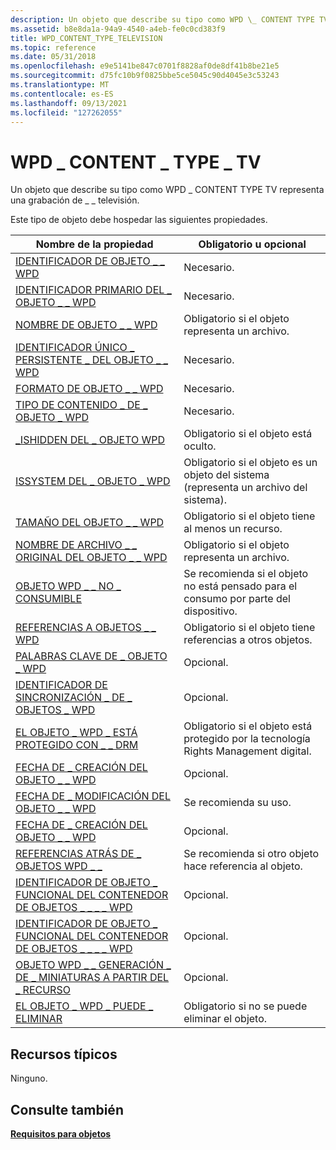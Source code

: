 ```yaml
---
description: Un objeto que describe su tipo como WPD \_ CONTENT TYPE TV representa una grabación de \_ \_ televisión.
ms.assetid: b8e8da1a-94a9-4540-a4eb-fe0c0cd383f9
title: WPD_CONTENT_TYPE_TELEVISION
ms.topic: reference
ms.date: 05/31/2018
ms.openlocfilehash: e9e5141be847c0701f8828af0de8df41b8be21e5
ms.sourcegitcommit: d75fc10b9f0825bbe5ce5045c90d4045e3c53243
ms.translationtype: MT
ms.contentlocale: es-ES
ms.lasthandoff: 09/13/2021
ms.locfileid: "127262055"
---
```

# <a name="wpd_content_type_television"></a>WPD \_ CONTENT \_ TYPE \_ TV

Un objeto que describe su tipo como WPD \_ CONTENT TYPE TV representa una grabación de \_ \_ televisión.

Este tipo de objeto debe hospedar las siguientes propiedades.



| Nombre de la propiedad                                                                                                         | Obligatorio u opcional                                                         |
|-----------------------------------------------------------------------------------------------------------------------|------------------------------------------------------------------------------|
| [IDENTIFICADOR DE OBJETO \_ \_ WPD](object-properties.md)                                                                | Necesario.                                                                    |
| [IDENTIFICADOR PRIMARIO DEL \_ OBJETO \_ \_ WPD](object-properties.md)                                                 | Necesario.                                                                    |
| [NOMBRE DE OBJETO \_ \_ WPD](object-properties.md)                                                            | Obligatorio si el objeto representa un archivo.                                    |
| [IDENTIFICADOR ÚNICO \_ PERSISTENTE \_ DEL OBJETO \_ \_ WPD](object-properties.md)                          | Necesario.                                                                    |
| [FORMATO DE OBJETO \_ \_ WPD](object-properties.md)                                                        | Necesario.                                                                    |
| [TIPO DE CONTENIDO \_ DE \_ OBJETO \_ WPD](object-properties.md)                                           | Necesario.                                                                    |
| [\_ISHIDDEN DEL \_ OBJETO WPD](object-properties.md)                                                    | Obligatorio si el objeto está oculto.                                            |
| [ISSYSTEM DEL \_ OBJETO \_ WPD](object-properties.md)                                                    | Obligatorio si el objeto es un objeto del sistema (representa un archivo del sistema).        |
| [TAMAÑO DEL OBJETO \_ \_ WPD](object-properties.md)                                                            | Obligatorio si el objeto tiene al menos un recurso.                            |
| [NOMBRE DE ARCHIVO \_ \_ ORIGINAL DEL OBJETO \_ \_ WPD](object-properties.md)                              | Obligatorio si el objeto representa un archivo.                                    |
| [OBJETO WPD \_ \_ NO \_ CONSUMIBLE](object-properties.md)                                       | Se recomienda si el objeto no está pensado para el consumo por parte del dispositivo.        |
| [REFERENCIAS A OBJETOS \_ \_ WPD](object-properties.md)                                                | Obligatorio si el objeto tiene referencias a otros objetos.                      |
| [PALABRAS CLAVE DE \_ OBJETO \_ WPD](object-properties.md)                                                    | Opcional.                                                                    |
| [IDENTIFICADOR DE SINCRONIZACIÓN \_ DE \_ OBJETOS \_ WPD](object-properties.md)                                                     | Opcional.                                                                    |
| [EL OBJETO \_ WPD \_ ESTÁ PROTEGIDO CON \_ \_ DRM](object-properties.md)                                  | Obligatorio si el objeto está protegido por la tecnología Rights Management digital. |
| [FECHA DE \_ CREACIÓN DEL OBJETO \_ \_ WPD](object-properties.md)                                           | Opcional.                                                                    |
| [FECHA DE \_ MODIFICACIÓN DEL OBJETO \_ \_ WPD](object-properties.md)                                         | Se recomienda su uso.                                                                 |
| [FECHA DE \_ CREACIÓN DEL OBJETO \_ \_ WPD](object-properties.md)                                         | Opcional.                                                                    |
| [REFERENCIAS ATRÁS DE \_ OBJETOS WPD \_ \_](object-properties.md)                                     | Se recomienda si otro objeto hace referencia al objeto.                   |
| [IDENTIFICADOR DE OBJETO \_ FUNCIONAL DEL CONTENEDOR DE OBJETOS \_ \_ \_ \_ WPD](object-properties.md)     | Opcional.                                                                    |
| [IDENTIFICADOR DE OBJETO \_ FUNCIONAL DEL CONTENEDOR DE OBJETOS \_ \_ \_ \_ WPD](object-properties.md)     | Opcional.                                                                    |
| [OBJETO WPD \_ \_ GENERACIÓN \_ DE \_ MINIATURAS A PARTIR DEL \_ RECURSO](object-properties.md) | Opcional.                                                                    |
| [EL OBJETO \_ WPD \_ PUEDE \_ ELIMINAR](object-properties.md)                                               | Obligatorio si no se puede eliminar el objeto.                                    |



 

## <a name="typical-resources"></a>Recursos típicos

Ninguno.

## <a name="see-also"></a>Consulte también

<dl> <dt>

[**Requisitos para objetos**](requirements-for-objects.md)
</dt> </dl>

 

 



